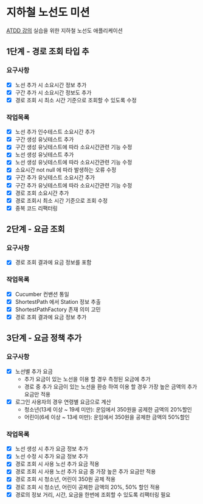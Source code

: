 # 지하철 노선도 미션
[ATDD 강의](https://edu.nextstep.camp/c/R89PYi5H) 실습을 위한 지하철 노선도 애플리케이션

## 1단계 - 경로 조회 타입 추

### 요구사항
- [x] 노선 추가 시 소요시간 정보 추가
- [x] 구간 추가 시 소요시간 정보도 추가
- [x] 경로 조회 시 최소 시간 기준으로 조회할 수 있도록 수정

### 작업목록
- [x] 노선 추가 인수테스트 소요시간 추가
- [x] 구간 생성 유닛테스트 추가
- [x] 구간 생성 유닛테스트에 따라 소요시간관련 기능 수정
- [x] 노선 생성 유닛테스트 추가
- [x] 노선 생성 유닛테스트에 따라 소요시간관련 기능 수정
- [x] 소요시간 not null 에 따라 발생하는 오류 수정
- [x] 구간 추가 유닛테스트 소요시간 추가
- [x] 구간 추가 유닛테스트에 따라 소요시간관련 기능 수정
- [x] 경로 조회 소요시간 추가
- [x] 경로 조회시 최소 시간 기준으로 조회 수정
- [x] 중복 코드 리팩터링

## 2단계 - 요금 조회

### 요구사항
- [x] 경로 조회 결과에 요금 정보를 포함

### 작업목록
- [x] Cucumber 컨밴션 통일
- [x] ShortestPath 에서 Station 정보 추출
- [x] ShortestPathFactory 존재 의미 고민
- [x] 경로 조회 결과에 요금 정보 추가

## 3단계 - 요금 정책 추가

### 요구사항
- [x] 노선별 추가 요금
    - 추가 요금이 있는 노선을 이용 할 경우 측정된 요금에 추가
    - 경로 중 추가 요금이 있는 노선을 환승 하여 이용 할 경우 가장 높은 금액의 추가 요금만 적용
- [x] 로그인 사용자의 경우 연령별 요금으로 계산
    - 청소년(13세 이상 ~ 19세 미만): 운임에서 350원을 공제한 금액의 20%할인
    - 어린이(6세 이상 ~ 13세 미만): 운임에서 350원을 공제한 금액의 50%할인

### 작업목록
- [x] 노선 생성 시 추가 요금 정보 추가
- [x] 노선 수정 시 추가 요금 정보 추가
- [x] 경로 조회 시 사용 노선 추가 요금 적용
- [x] 경로 조회 시 사용 노선 추가 요금 중 가장 높은 추가 요금만 적용
- [x] 경로 조회 시 청소년, 어린이 350원 공제 적용
- [x] 경로 조회 시 청소년, 어린이 공제한 금액의 20%, 50% 할인 적용
- [x] 경로의 정보 거리, 시간, 요금을 한번에 조회할 수 있도록 리팩터링 필요
